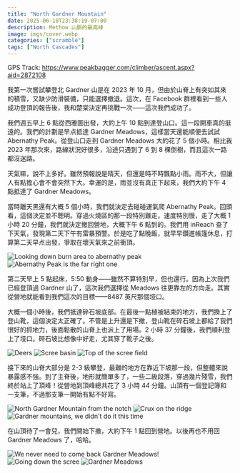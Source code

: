 ```yaml
---
title: "North Gardner Mountain"
date: 2025-06-18T23:38:19-07:00
description: Methow 山脈的最高峰
image: imgs/cover.webp
categories: ["scramble"]
tags: ["North Cascades"]
---
```

GPS Track: https://www.peakbagger.com/climber/ascent.aspx?aid=2872108

我第一次嘗試攀登北 Gardner 山是在 2023 年 10 月，但由於山脊上有突如其來的積雪，又缺少防滑裝備，只能選擇撤退。這次，在 Facebook 群裡看到一些人成功登頂的報告後，我和楚棠決定再挑戰一次——這次我們成功了。

我們週五早上 6 點從西雅圖出發，大約上午 10 點到達登山口。這一段開車真的挺遠的。我們的計劃是早点抵達 Gardner Meadows，這樣當天還能順便去試試 Abernathy Peak。從登山口走到 Gardner Meadows 大約花了 5 個小時。相比我 2023 年那次來，路線狀況好很多，沿途只遇到了 6 到 8 棵倒樹，而且這次一路都沒迷路。

天氣嘛，說不上多好。雖然預報說是晴天，但還是時不時飄點小雨。雨不大，但讓人有點擔心會不會突然下大。幸運的是，雨並沒有真正下起來，我們大約下午 4 點抵達了 Gardner Meadows。

當時離天黑還有大概 5 個小時，我們就決定去碰碰運氣爬 Abernathy Peak。回頭看，這個決定並不聰明。穿過火燒區的那一段特別難走，速度特別慢，走了大概 1 小時 20 分鐘，我們就決定撤回營地，大概下午 6 點到的。我們用 inReach 查了下天氣，發現第二天下午有雷暴預警。於是吃了點晚飯，就早早鑽進帳篷休息，打算第二天早点出發，爭取在壞天氣來之前衝頂。

![Looking down burn area to abernathy peak](imgs/burn.webp) ![Abernathy Peak is the far right one](imgs/abernathy.webp)

第二天早上 5 點起床，5:50 動身——雖然不算特別早，但也還行。因為上次我們已經登頂過 Gardner 山了，這次我們選擇從 Meadows 往更靠左的方向走。其實從營地就能看到我們這次的目標——8487 英尺那個垭口。

大概一個小時後，我們抵達碎石坡底部。在最後一點植被結束的地方，我們換上了登山靴，這個決定太正確了。不管是上升還是下撤，登山靴在碎石坡上都給了我們很好的抓地力，後面鬆散的山脊上也派上了用場。2 小時 37 分鐘後，我們順利登上了垭口。碎石坡比想像中好走，尤其穿了靴子之後。

![Deers](imgs/deer.webp) ![Scree basin](imgs/basin.webp) ![Top of the scree field](imgs/look_down_basin.webp)

接下來的山脊大部分是 2-3 級攀登，最難的地方在靠近下坡那一段，但整體來說暴露感不強。到了主脊後，地形就簡單多了，一些二級段落，穿過幾片殘雪，我們終於站上了頂峰！從營地到頂峰總共花了 3 小時 44 分鐘。山頂有一個登記簿和一支筆，不過那支筆一開始有點不好寫。

![North Gardner Mountain from the notch](imgs/peak.webp) ![Crux on the ridge](imgs/crux.webp) ![Gardner mountains, we didn't do it this time](imgs/gardner.webp)

在山頂待了一會兒，我們開始下撤，大約下午 1 點回到營地。以後再也不用回 Gardner Meadows 了，哈哈。

![We never need to come back Gardner Meadows!](imgs/never.webp) ![Going down the scree](imgs/down_scree.webp) ![Gardner Meadows](imgs/meadow.webp)